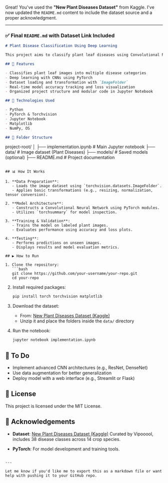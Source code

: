 Great! You've used the **"New Plant Diseases Dataset"** from Kaggle. I've now updated the `README.md` content to include the dataset source and a proper acknowledgment.

---

### ✅ Final `README.md` with Dataset Link Included

```markdown
# Plant Disease Classification Using Deep Learning

This project aims to classify plant leaf diseases using Convolutional Neural Networks (CNNs) built with PyTorch. It uses a labeled image dataset of healthy and diseased plant leaves to train a model that can assist in early disease detection and precision agriculture.

## 🌿 Features

- Classifies plant leaf images into multiple disease categories
- Deep learning with CNNs using PyTorch
- Dataset loading and transformation with `ImageFolder`
- Real-time model accuracy tracking and loss visualization
- Organized project structure and modular code in Jupyter Notebook

## 🧰 Technologies Used

- Python
- PyTorch & Torchvision
- Jupyter Notebook
- Matplotlib
- NumPy, OS

## 📁 Folder Structure

```

project-root/
│
├── implementation.ipynb       # Main Jupyter notebook
├── data/                      # Image dataset (Plant Diseases)
├── models/                    # Saved models (optional)
├── README.md                  # Project documentation

````

## 📊 How It Works

1. **Data Preparation**:
   - Loads the image dataset using `torchvision.datasets.ImageFolder`.
   - Applies basic transformations (e.g., resizing, normalization, tensor conversion).

2. **Model Architecture**:
   - Constructs a Convolutional Neural Network using PyTorch modules.
   - Utilizes `torchsummary` for model inspection.

3. **Training & Validation**:
   - Trains the model on labeled plant images.
   - Evaluates performance using accuracy and loss plots.

4. **Testing**:
   - Performs predictions on unseen images.
   - Displays results and model evaluation metrics.

## ▶️ How to Run

1. Clone the repository:
   ```bash
   git clone https://github.com/your-username/your-repo.git
   cd your-repo
````

2. Install required packages:

   ```bash
   pip install torch torchvision matplotlib
   ```

3. Download the dataset:

   * From: [New Plant Diseases Dataset (Kaggle)](https://www.kaggle.com/datasets/vipoooool/new-plant-diseases-dataset)
   * Unzip it and place the folders inside the `data/` directory

4. Run the notebook:

   ```bash
   jupyter notebook implementation.ipynb
   ```

## 📌 To Do

* Implement advanced CNN architectures (e.g., ResNet, DenseNet)
* Use data augmentation for better generalization
* Deploy model with a web interface (e.g., Streamlit or Flask)

## 📄 License

This project is licensed under the MIT License.

## 🙏 Acknowledgements

* **Dataset**: [New Plant Diseases Dataset (Kaggle)](https://www.kaggle.com/datasets/vipoooool/new-plant-diseases-dataset)
  Curated by Vipooool, includes 38 disease classes across 14 crop species.

* **PyTorch**: For model development and training tools.

```

---

Let me know if you'd like me to export this as a markdown file or want help with pushing it to your GitHub repo.
```

